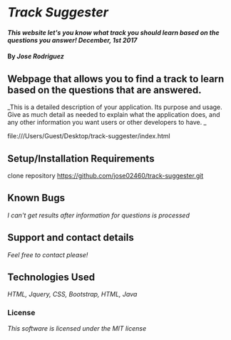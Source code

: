 # _Track Suggester_

#### _This website let's you know what track you should learn based on the questions you answer! December, 1st 2017_

#### By _**Jose Rodriguez**_

## Webpage that allows you to find a track to learn based on the questions that are answered.

_This is a detailed description of your application. Its purpose and usage.  Give as much detail as needed to explain what the application does, and any other information you want users or other developers to have. _

file:///Users/Guest/Desktop/track-suggester/index.html
## Setup/Installation Requirements

 clone repository https://github.com/jose02460/track-suggester.git


## Known Bugs

_I can't get results after information for questions is processed_

## Support and contact details

_Feel free to contact please!_

## Technologies Used

_HTML, Jquery, CSS, Bootstrap, HTML, Java_

### License

*This software is licensed under the MIT license*

